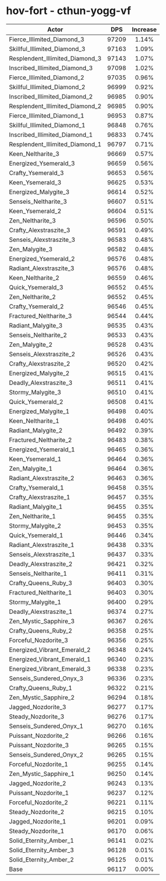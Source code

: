 # hov-fort - cthun-yogg-vf
| Actor | DPS | Increase |
|---|:---:|:---:|
|Fierce_Illimited_Diamond_3|97209|1.14%|
|Skillful_Illimited_Diamond_3|97163|1.09%|
|Resplendent_Illimited_Diamond_3|97143|1.07%|
|Inscribed_Illimited_Diamond_3|97098|1.02%|
|Fierce_Illimited_Diamond_2|97035|0.96%|
|Skillful_Illimited_Diamond_2|96999|0.92%|
|Inscribed_Illimited_Diamond_2|96985|0.90%|
|Resplendent_Illimited_Diamond_2|96985|0.90%|
|Fierce_Illimited_Diamond_1|96953|0.87%|
|Skillful_Illimited_Diamond_1|96848|0.76%|
|Inscribed_Illimited_Diamond_1|96833|0.74%|
|Resplendent_Illimited_Diamond_1|96797|0.71%|
|Keen_Neltharite_3|96669|0.57%|
|Energized_Ysemerald_3|96659|0.56%|
|Crafty_Ysemerald_3|96653|0.56%|
|Keen_Ysemerald_3|96625|0.53%|
|Energized_Malygite_3|96614|0.52%|
|Senseis_Neltharite_3|96607|0.51%|
|Keen_Ysemerald_2|96604|0.51%|
|Zen_Neltharite_3|96596|0.50%|
|Crafty_Alexstraszite_3|96591|0.49%|
|Senseis_Alexstraszite_3|96583|0.48%|
|Zen_Malygite_3|96582|0.48%|
|Energized_Ysemerald_2|96576|0.48%|
|Radiant_Alexstraszite_3|96576|0.48%|
|Keen_Neltharite_2|96559|0.46%|
|Quick_Ysemerald_3|96552|0.45%|
|Zen_Neltharite_2|96552|0.45%|
|Crafty_Ysemerald_2|96546|0.45%|
|Fractured_Neltharite_3|96544|0.44%|
|Radiant_Malygite_3|96535|0.43%|
|Senseis_Neltharite_2|96533|0.43%|
|Zen_Malygite_2|96528|0.43%|
|Senseis_Alexstraszite_2|96526|0.43%|
|Crafty_Alexstraszite_2|96520|0.42%|
|Energized_Malygite_2|96515|0.41%|
|Deadly_Alexstraszite_3|96511|0.41%|
|Stormy_Malygite_3|96510|0.41%|
|Quick_Ysemerald_2|96508|0.41%|
|Energized_Malygite_1|96498|0.40%|
|Keen_Neltharite_1|96498|0.40%|
|Radiant_Malygite_2|96492|0.39%|
|Fractured_Neltharite_2|96483|0.38%|
|Energized_Ysemerald_1|96465|0.36%|
|Keen_Ysemerald_1|96464|0.36%|
|Zen_Malygite_1|96464|0.36%|
|Radiant_Alexstraszite_2|96463|0.36%|
|Crafty_Ysemerald_1|96458|0.35%|
|Crafty_Alexstraszite_1|96457|0.35%|
|Radiant_Malygite_1|96455|0.35%|
|Zen_Neltharite_1|96455|0.35%|
|Stormy_Malygite_2|96453|0.35%|
|Quick_Ysemerald_1|96446|0.34%|
|Radiant_Alexstraszite_1|96438|0.33%|
|Senseis_Alexstraszite_1|96437|0.33%|
|Deadly_Alexstraszite_2|96421|0.32%|
|Senseis_Neltharite_1|96411|0.31%|
|Crafty_Queens_Ruby_3|96403|0.30%|
|Fractured_Neltharite_1|96403|0.30%|
|Stormy_Malygite_1|96400|0.29%|
|Deadly_Alexstraszite_1|96374|0.27%|
|Zen_Mystic_Sapphire_3|96367|0.26%|
|Crafty_Queens_Ruby_2|96358|0.25%|
|Forceful_Nozdorite_3|96356|0.25%|
|Energized_Vibrant_Emerald_2|96348|0.24%|
|Energized_Vibrant_Emerald_1|96340|0.23%|
|Energized_Vibrant_Emerald_3|96338|0.23%|
|Senseis_Sundered_Onyx_3|96336|0.23%|
|Crafty_Queens_Ruby_1|96322|0.21%|
|Zen_Mystic_Sapphire_2|96294|0.18%|
|Jagged_Nozdorite_3|96277|0.17%|
|Steady_Nozdorite_3|96276|0.17%|
|Senseis_Sundered_Onyx_1|96270|0.16%|
|Puissant_Nozdorite_2|96266|0.16%|
|Puissant_Nozdorite_3|96265|0.15%|
|Senseis_Sundered_Onyx_2|96265|0.15%|
|Forceful_Nozdorite_1|96255|0.14%|
|Zen_Mystic_Sapphire_1|96250|0.14%|
|Jagged_Nozdorite_2|96243|0.13%|
|Puissant_Nozdorite_1|96237|0.12%|
|Forceful_Nozdorite_2|96221|0.11%|
|Steady_Nozdorite_2|96215|0.10%|
|Jagged_Nozdorite_1|96201|0.09%|
|Steady_Nozdorite_1|96170|0.06%|
|Solid_Eternity_Amber_1|96141|0.02%|
|Solid_Eternity_Amber_3|96128|0.01%|
|Solid_Eternity_Amber_2|96125|0.01%|
|Base|96117|0.00%|
